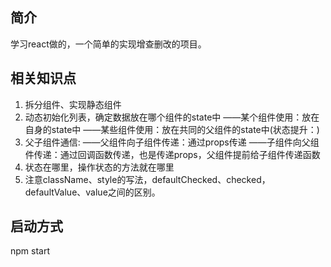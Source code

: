 ## 简介
学习react做的，一个简单的实现增查删改的项目。
## 相关知识点
1. 拆分组件、实现静态组件
2. 动态初始化列表，确定数据放在哪个组件的state中
    ——某个组件使用：放在自身的state中
    ——某些组件使用：放在共同的父组件的state中(状态提升：)
3. 父子组件通信:
    ——父组件向子组件传递：通过props传递
    ——子组件向父组件传递：通过回调函数传递，也是传递props，父组件提前给子组件传递函数
4. 状态在哪里，操作状态的方法就在哪里
5. 注意className、style的写法，defaultChecked、checked，defaultValue、value之间的区别。

## 启动方式
npm start